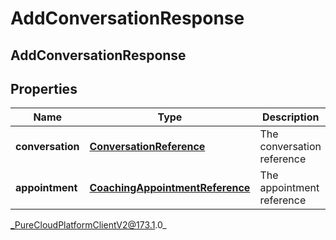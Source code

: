 # AddConversationResponse

## AddConversationResponse

## Properties

|Name | Type | Description | Notes|
|------------ | ------------- | ------------- | -------------|
| **conversation** | [**ConversationReference**](ConversationReference) | The conversation reference | [optional] |
| **appointment** | [**CoachingAppointmentReference**](CoachingAppointmentReference) | The appointment reference | [optional] |



_PureCloudPlatformClientV2@173.1.0_
